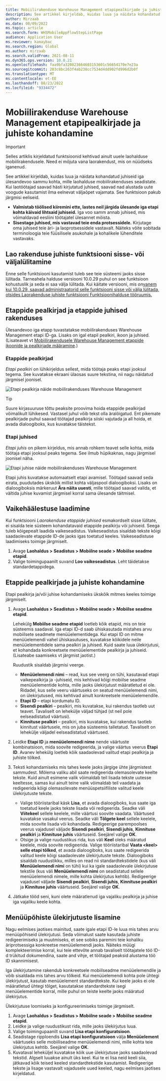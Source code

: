 ```yaml
---
title: Mobiilirakenduse Warehouse Management etapipealkirjade ja juhiste kohandamine
description: See artikkel kirjeldab, kuidas luua ja näidata kohandatud juhiseid iga ülesandevoo sammu kohta, mille laohalduse mobiilirakenduses seadistate.
author: Mirzaab
ms.date: 08/09/2022
ms.topic: article
ms.search.form: WHSMobileAppFlowStepListPage
audience: Application User
ms.reviewer: kamaybac
ms.search.region: Global
ms.author: mirzaab
ms.search.validFrom: 2021-08-11
ms.dyn365.ops.version: 10.0.21
ms.openlocfilehash: faa9bfa320823664603153601c56654170e7e23a
ms.sourcegitcommit: 203c8bc263f4ab238cc7534d4dd902fd996d2b0f
ms.translationtype: MT
ms.contentlocale: et-EE
ms.lasthandoff: 08/23/2022
ms.locfileid: "9334472"
---
```

# <a name="customize-step-titles-and-instructions-for-the-warehouse-management-mobile-app"></a>Mobiilirakenduse Warehouse Management etapipealkirjade ja juhiste kohandamine

> [!IMPORTANT]
> Selles artiklis kirjeldatud funktsioonid kehtivad ainult uuele laohalduse mobiilirakendusele. Need ei mõjuta vana laorakendust, mis on nüüdseks iganenud.

See artikkel kirjeldab, kuidas luua ja näidata kohandatud juhiseid iga ülesandevoo sammu kohta, mille laohalduse mobiilirakenduses seadistate. Kui laotöötajad saavad hästi kirjutatud juhised, saavad nad alustada uute voogude kasutamist ilma eelnevat väljaõpet vajamata. See funktsioon pakub järgmisi eeliseid.

- **Valmistab töölised kiiremini ette, lastes neil järgida ülesande iga etapi kohta käivaid lihtsaid juhiseid.** Iga voo samm annab juhised, mis võimaldavad eesliini töötajatel ülesannet mõista.
- **Sisestage juhised, mis vastavad teie enda protsessidele.** Kirjutage oma juhised teie äri- ja laoprotsessidele vastavalt. Näiteks võite sobitada terminoloogia teie füüsilisele asukohale ja kohalikele lühenditele vastavaks.

## <a name="turn-the-warehouse-app-step-instructions-feature-on-or-off"></a>Lao rakenduse juhiste funktsiooni sisse- või väljalülitamine

Enne selle funktsiooni kasutamist tuleb see teie süsteemi jaoks sisse lülitada. Tarneahela halduse versiooni 10.0.29 puhul on see funktsioon kohustuslik ja seda ei saa välja lülitada. Kui käitate versiooni, mis *on*[vanem kui 10.0.29, saavad administraatorid selle funktsiooni sisse või välja lülitada, otsides Laorakenduse juhiste funktsiooni Funktsioonihalduse tööruumis.](../../fin-ops-core/fin-ops/get-started/feature-management/feature-management-overview.md)

## <a name="step-titles-and-step-instructions-in-the-app"></a>Etappide pealkirjad ja etappide juhised rakenduses

Ülesandevoo iga etapp tuvastatakse mobiilirakenduses Warehouse Management etapi ID-ga. Lisaks on igal etapil pealkiri, ikoon ja juhised. (Lisateavet vt [Mobiilirakendusele Warehouse Management etappide ikoonide ja pealkirjade määramine](step-icons-titles.md).)

### <a name="step-titles"></a>Etappide pealkirjad

*Etapi pealkiri* on lühikirjeldus sellest, mida töötaja peaks etapi jooksul tegema. See kuvatakse ekraani ülaosas suure tekstina, nii nagu näidatud järgmisel joonisel.

![Etapi pealkirja näide mobiilirakenduses Warehouse Management](media/wma-step-title.png "Etapi pealkirja näide mobiilirakenduses Warehouse Management")

> [!TIP]
> Suure kirjasuuruse tõttu peaksite proovima hoida etappide pealkirjad võimalikult lühikesed. Vastasel juhul võib tekst olla äralõigatud. Ent pikemate pealkirjade puhul saavad töötajad pealkirja siiski vajutada ja all hoida, et avada dialoogiboks, kus kuvatakse täistekst.

### <a name="step-instructions"></a>Etapi juhised

*Etapi juhis* on pikem kirjeldus, mis annab rohkem teavet selle kohta, mida töötaja etapi jooksul peaks tegema. See ilmub hüpikaknas, nagu järgmisel joonisel näha.

![Etapi juhise näide mobiilirakenduses Warehouse Management](media/wma-step-instructions.png "Etapi juhise näide mobiilirakenduses Warehouse Management")

Etapi juhis kuvatakse automaatselt etapi avamisel. Töötajad saavad seda eirata, puudutades ükskõik millist kohta väljaspool dialoogiboksi. Lisaks on dialoogiboksis märkeruut **Ära näita uuesti**, mille töötajad saavad valida, et vältida juhise kuvamist järgmisel korral sama ülesande täitmisel.

## <a name="load-the-default-setup"></a>Vaikehäälestuse laadimine

Kui funktsiooni *Laorakenduse etappide juhised* esmakordselt sisse lülitate, ei sisalda teie süsteem kohandatavaid etappide pealkirju või juhiseid. Seega tuleb kõigepealt laadida vaikeseadistus. Vaikeseadistus sisaldab tekste kõigi saadaolevate etappide ID-de jaoks igas toetatud keeles. Vaikeseadistuse laadimiseks toimige järgmiselt.

1. Avage **Laohaldus \> Seadistus \> Mobiilne seade \> Mobiilse seadme etapid**.
1. Valige toimingupaanilt suvand **Loo vaikeseadistus**. Leht täidetakse standardetappidega.

## <a name="customize-step-titles-and-instructions"></a>Etappide pealkirjade ja juhiste kohandamine

Etapi pealkirja ja/või juhise kohandamiseks ükskõik mitmes keeles toimige järgmiselt.

1. Avage **Laohaldus \> Seadistus \> Mobiilne seade \> Mobiilse seadme etapid**.

    Lehekülg **Mobiilse seadme etapid** loetleb kõik etapid, mis on teie süsteemis saadaval. Iga etapi ID-d saab ühiskasutada mistahes arvu mobiilsete seadmete menüüelementidega. Kui etapi ID on mitme menüüelemendi vahel ühiskasutuses, kuvatakse kõikidele neile menüüelementidele sama pealkiri ja juhised. Kuid saate luua ülekirjutusi, et kohandada konkreetsete menüüelementide pealkirja ja juhiseid. (Lisateabe saamiseks vt järgmist jaotist.)

    Ruudustik sisaldab järgmisi veerge.

    - **Menüüelemendi nimi** – read, kus see veerg on tühi, kasutavad etapi vaikepealkirja ja -juhiseid, mis kehtivad kõigi mobiilse seadme menüüelementide kohta, mille jaoks ülekirjutust määratletud ei ole. Ridadel, kus selle veeru väärtuseks on seatud menüüelemendi nimi, on ülekirjutused, mis kehtivad ainult konkreetsele menüüelemendile.
    - **Etapi ID** – etapi kordumatu ID.
    - **Sisendi pealkiri** – pealkiri, mis kuvatakse, kui rakendus taotleb uut teavet. Tavaliselt on lehekülje väljad tühjad (st neil pole eelseadistatud väärtusi).
    - **Kinnituse pealkiri** – pealkiri, mis kuvatakse, kui rakendus taotleb kinnitust väärtusele, mis on juba süsteemis talletatud. Tavaliselt on lehekülje väljadel eelseadistatud väärtused.

1. Leidke **Etapi ID** ja **menüüelemendi nime** nende väärtuste kombinatsioon, mida soovite redigeerida, ja valige väärtus veerus **Etapi ID**. Avanev lehekülg loetleb kõik saadaolevad valitud etapi pealkirja ja juhiste tõlked.
1. Teksti kohandamiseks mis tahes keele jaoks järgige ühte järgmistest sammudest. Mõlema valiku abil saate redigeerida olemasolevate keelte tekste. Kuid ainult esimene valik võimaldab teil lisada tekste uutesse keeltesse, samas kui ainult teine valik võimaldab teil vaadata ja redigeerida kõigi olemasolevate menüüspetsiifiliste valitud keele ülekirjutuste tekste.

    - Valige tööriistaribal käsk **Lisa**, et avada dialoogiboks, kus saate iga toetatud keele jaoks tekste lisada või redigeerida. Seadke väli **Viitekeel** sellele keelele, mille väärtusi soovite vaadata. Väärtused kuvatakse vasakul veerus. Seadke väli **Tõlgete keel** sellele keelele, mida soovite lisada või kohandada. Redigeerige parempoolses veerus vajadusel väljade **Sisendi pealkiri**, **Sisendi juhis**, **Kinnituse pealkiri** ja **Kinnituse juhis** väärtuseid. Seejärel valige **OK**.
    - Otsige ja valige ruudustikus rida, kus väli **Keel** oleks määratud keelele, mida soovite redigeerida. Valige tööriistaribal **Vaata &lt;keel&gt; selle etapi tõlked**, et avada dialoogiboks, kus saate redigeerida valitud keele kõigi saadaolevate ülekirjutuste tekste. Dialoogiboks sisaldab ruudustikku, milles on read nii standardtekstidele (kus väli **Menüüelemendi nimi** on tühi) kui ka igale saadaolevale ülekirjutuse tekstile (kus väli **Menüüelemendi nimi** on seadistatud sellele menüüelemendi nimele, mille kohta ülekirjutus kehtib). Redigeerige vajadusel väljade **Sisendi pealkiri**, **Sisendi juhis**, **Kinnituse pealkiri** ja **Kinnituse juhis** väärtuseid. Seejärel valige **OK**.

1. Jätkake tööd seni, kuni olete määratlenud iga vajaliku pealkirja ja juhise iga vajaliku keele kohta.

## <a name="add-menu-specific-overrides"></a>Menüüpõhiste ülekirjutuste lisamine

Nagu eelmises jaotises mainitud, saate igale etapi ID-le luua mis tahes arvu menüüpõhiseid ülekirjutusi. Seda võimalust saate kasutada juhiste redigeerimiseks ja muutmiseks, et see sobiks paremini teie kohaliku äriprotsessiga konkreetse menüüelemendi jaoks. Näiteks müügi komplekteerimise korral, kui teie ettevõte annab tavaliselt töötajatele töö ID-d trükitud dokumendina, saate and vihje, et töötajad peaksid alustama töö ID skannimisest.

Iga ülekirjutamine rakendub konkreetsele mobiilseadme menüüelemendile ja võib sisaldada mis tahes arvu tõlkeid. Kui menüüelemendi kohta pole ühtegi ülekirjutust, kasutab menüüelement standardtekste. Kui keele jaoks ei ole määratletud ühtegi tõlget, kasutatakse standardtekste isegi menüüelementide korral, mille puhul on teiste keelte jaoks määratud ülekirjutus.

Ülekirjutuse loomiseks ja konfigureerimiseks toimige järgmiselt.

1. Avage **Laohaldus \> Seadistus \> Mobiilne seade \> Mobiilse seadme etapid**.
1. Leidke ja valige ruudustikust rida, mille jaoks ülekirjutus luua.
1. Valige toimingupaanilt suvand **Lisa etapi konfiguratsioon**.
1. Seadistage ripploendis **Lisa etapi konfiguratsioon** välja **Menüüelement** väärtuseks selle mobiiliseadme menüüelemendi nimi, mille kohta teie ülekirjutus kehtib. Seejärel valige **OK**.
1. Kuvataval leheküljel kuvatakse kõik uue ülekirjutuse jaoks saadaolevad tekstid. Algselt luuakse ainult üks keel. Kui te ei lisa neid keeli siia, jätkavad kõik teised keeled standardtekstide kasutamist. Redigeerige tekste ja lisage vastavalt vajadusele uued keeled, nagu eelmises jaotises kirjeldatud.

